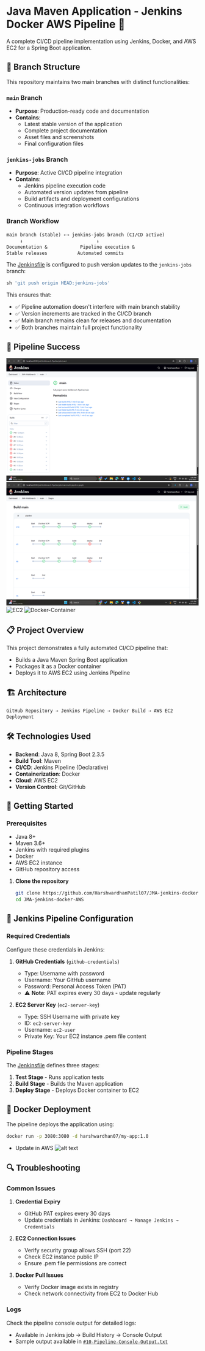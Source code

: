 # Java Maven Application - Jenkins Docker AWS Pipeline 🚀

A complete CI/CD pipeline implementation using Jenkins, Docker, and AWS EC2 for a Spring Boot application.

## 🌿 Branch Structure

This repository maintains two main branches with distinct functionalities:

### `main` Branch
- **Purpose**: Production-ready code and documentation
- **Contains**: 
  - Latest stable version of the application
  - Complete project documentation
  - Asset files and screenshots
  - Final configuration files

### `jenkins-jobs` Branch  
- **Purpose**: Active CI/CD pipeline integration
- **Contains**:
  - Jenkins pipeline execution code
  - Automated version updates from pipeline
  - Build artifacts and deployment configurations
  - Continuous integration workflows

### Branch Workflow
```
main branch (stable) ←→ jenkins-jobs branch (CI/CD active)
     ↓                           ↓
Documentation &            Pipeline execution &
Stable releases           Automated commits
```

The [Jenkinsfile](Jenkinsfile) is configured to push version updates to the `jenkins-jobs` branch:
```groovy
sh 'git push origin HEAD:jenkins-jobs'
```

This ensures that:
- ✅ Pipeline automation doesn't interfere with main branch stability
- ✅ Version increments are tracked in the CI/CD branch
- ✅ Main branch remains clean for releases and documentation
- ✅ Both branches maintain full project functionality

## 🎯 Pipeline Success

![happiness of execution](asset/Successful-Pipeline-10.png)
![Pipeline Stages](asset/Stages-10.png)
![EC2](AWS-EC2.png)
![Docker-Container](Docker-Container.png)

## 📋 Project Overview

This project demonstrates a fully automated CI/CD pipeline that:
- Builds a Java Maven Spring Boot application
- Packages it as a Docker container
- Deploys it to AWS EC2 using Jenkins Pipeline

## 🏗️ Architecture

```
GitHub Repository → Jenkins Pipeline → Docker Build → AWS EC2 Deployment
```

## 🛠️ Technologies Used

- **Backend**: Java 8, Spring Boot 2.3.5
- **Build Tool**: Maven
- **CI/CD**: Jenkins Pipeline (Declarative)
- **Containerization**: Docker
- **Cloud**: AWS EC2
- **Version Control**: Git/GitHub


## 🚀 Getting Started

### Prerequisites

- Java 8+
- Maven 3.6+
- Jenkins with required plugins
- Docker
- AWS EC2 instance
- GitHub repository access

1. **Clone the repository**
   ```bash
   git clone https://github.com/HarshwardhanPatil07/JMA-jenkins-docker-AWS.git
   cd JMA-jenkins-docker-AWS
   ```

## 🔧 Jenkins Pipeline Configuration

### Required Credentials

Configure these credentials in Jenkins:

1. **GitHub Credentials** (`github-credentials`)
   - Type: Username with password
   - Username: Your GitHub username
   - Password: Personal Access Token (PAT)
   - ⚠️ **Note**: PAT expires every 30 days - update regularly

2. **EC2 Server Key** (`ec2-server-key`)
   - Type: SSH Username with private key
   - ID: `ec2-server-key`
   - Username: `ec2-user`
   - Private Key: Your EC2 instance .pem file content

### Pipeline Stages

The [Jenkinsfile](Jenkinsfile) defines three stages:

1. **Test Stage** - Runs application tests
2. **Build Stage** - Builds the Maven application
3. **Deploy Stage** - Deploys Docker container to EC2

## 🐳 Docker Deployment

The pipeline deploys the application using:
```bash
docker run -p 3080:3080 -d harshwardhan07/my-app:1.0
```

- Update in AWS
![alt text](InboundRules.png)


## 🔍 Troubleshooting

### Common Issues

1. **Credential Expiry**
   - GitHub PAT expires every 30 days
   - Update credentials in Jenkins: `Dashboard → Manage Jenkins → Credentials`

2. **EC2 Connection Issues**
   - Verify security group allows SSH (port 22)
   - Check EC2 instance public IP
   - Ensure .pem file permissions are correct

3. **Docker Pull Issues**
   - Verify Docker image exists in registry
   - Check network connectivity from EC2 to Docker Hub

### Logs
Check the pipeline console output for detailed logs:
- Available in Jenkins job → Build History → Console Output
- Sample output available in [`#10-Pipeline-Console-Output.txt`](#10-Pipeline-Console-Output.txt)
